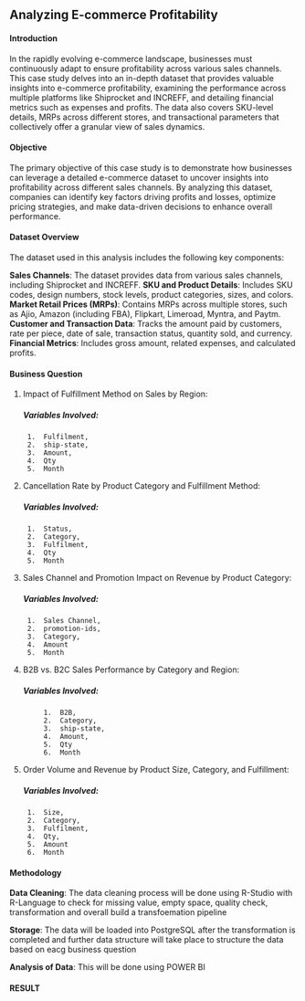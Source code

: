 ## Analyzing E-commerce Profitability
#### Introduction
In the rapidly evolving e-commerce landscape, businesses must continuously adapt to ensure profitability across various sales channels. This case study delves into an in-depth dataset that provides valuable insights into e-commerce profitability, examining the performance across multiple platforms like Shiprocket and INCREFF, and detailing financial metrics such as expenses and profits. The data also covers SKU-level details, MRPs across different stores, and transactional parameters that collectively offer a granular view of sales dynamics.

#### Objective
The primary objective of this case study is to demonstrate how businesses can leverage a detailed e-commerce dataset to uncover insights into profitability across different sales channels. By analyzing this dataset, companies can identify key factors driving profits and losses, optimize pricing strategies, and make data-driven decisions to enhance overall performance.

#### Dataset Overview
The dataset used in this analysis includes the following key components:

**Sales Channels**: The dataset provides data from various sales channels, including Shiprocket and INCREFF.
**SKU and Product Details**: Includes SKU codes, design numbers, stock levels, product categories, sizes, and colors.
**Market Retail Prices (MRPs)**: Contains MRPs across multiple stores, such as Ajio, Amazon (including FBA), Flipkart, Limeroad, Myntra, and Paytm.
**Customer and Transaction Data**: Tracks the amount paid by customers, rate per piece, date of sale, transaction status, quantity sold, and currency.
**Financial Metrics**: Includes gross amount, related expenses, and calculated profits.

#### Business Question
1. Impact of Fulfillment Method on Sales by Region:
      ##### Variables Involved: 
        1.  Fulfilment, 
        2.  ship-state, 
        3.  Amount, 
        4.  Qty
        5.  Month

2. Cancellation Rate by Product Category and Fulfillment Method:
      ##### Variables Involved: 
        1.  Status, 
        2.  Category, 
        3.  Fulfilment, 
        4.  Qty
        5.  Month

3. Sales Channel and Promotion Impact on Revenue by Product Category:
      ##### Variables Involved: 
        1.  Sales Channel, 
        2.  promotion-ids, 
        3.  Category, 
        4.  Amount
        5.  Month


4. B2B vs. B2C Sales Performance by Category and Region:
      ##### Variables Involved: 
            1.  B2B, 
            2.  Category, 
            3.  ship-state, 
            4.  Amount, 
            5.  Qty
            6.  Month


5. Order Volume and Revenue by Product Size, Category, and Fulfillment:
      ##### Variables Involved: 
        1.  Size, 
        2.  Category, 
        3.  Fulfilment, 
        4.  Qty, 
        5.  Amount
        6.  Month


####      Methodology
**Data Cleaning**: The data cleaning process will be done using R-Studio with R-Language to check for missing value, empty space, quality check, transformation and overall build a transfoemation pipeline

**Storage**: The data will be loaded into PostgreSQL after the transformation is completed and further data structure will take place to structure the data based on eacg business question

**Analysis of Data**: This will be done using POWER BI


#### RESULT







